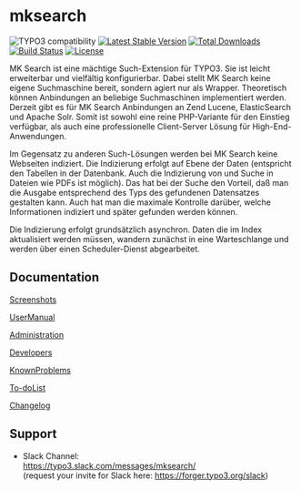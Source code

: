 # mksearch

![TYPO3 compatibility](https://img.shields.io/badge/TYPO3-8.7%20%7C%209.5-orange?maxAge=3600&style=flat-square&logo=typo3)
[![Latest Stable Version](https://img.shields.io/packagist/v/dmk/mksearch.svg?maxAge=3600&style=flat-square&logo=composer)](https://packagist.org/packages/dmk/mksearch)
[![Total Downloads](https://img.shields.io/packagist/dt/dmk/mksearch.svg?maxAge=3600&style=flat-square)](https://packagist.org/packages/dmk/mksearch)
[![Build Status](https://img.shields.io/travis/DMKEBUSINESSGMBH/typo3-mksearch.svg?maxAge=3600&style=flat-square&logo=travis)](https://travis-ci.com/DMKEBUSINESSGMBH/typo3-mksearch)
[![License](https://img.shields.io/packagist/l/dmk/mksearch.svg?maxAge=3600&style=flat-square&logo=gnu)](https://packagist.org/packages/dmk/mksearch)

MK Search ist eine mächtige Such-Extension für TYPO3. Sie ist leicht erweiterbar und vielfältig konfigurierbar. Dabei stellt MK Search keine eigene Suchmaschine bereit, sondern agiert nur als Wrapper. Theoretisch können Anbindungen an beliebige Suchmaschinen implementiert werden. Derzeit gibt es für MK Search Anbindungen an Zend Lucene, ElasticSearch und Apache Solr. Somit ist sowohl eine reine PHP-Variante für den Einstieg verfügbar, als auch eine professionelle Client-Server Lösung für High-End-Anwendungen.

Im Gegensatz zu anderen Such-Lösungen werden bei MK Search keine Webseiten indiziert. Die Indizierung erfolgt auf Ebene der Daten (entspricht den Tabellen in der Datenbank. Auch die Indizierung von und Suche in Dateien wie PDFs ist möglich). Das hat bei der Suche den Vorteil, daß man die Ausgabe entsprechend des Typs des gefundenen Datensatzes gestalten kann. Auch hat man die maximale Kontrolle darüber, welche Informationen indiziert und später gefunden werden können.

Die Indizierung erfolgt grundsätzlich asynchron. Daten die im Index aktualisiert werden müssen, wandern zunächst in eine Warteschlange und werden über einen Scheduler-Dienst abgearbeitet.

## Documentation 

[Screenshots](Documentation/Introduction/Screenshots/Index.md)

[UserManual](Documentation/UserManual/Index.md)

[Administration](Documentation/Administration/Index.md)

[Developers](Documentation/Developers/Index.md)

[KnownProblems](Documentation/KnownProblems/Index.md)

[To-doList](Documentation/To-doList/Index.md)

[Changelog](Documentation/Changelog/Index.md)

## Support

 *  Slack Channel:  
    https://typo3.slack.com/messages/mksearch/  
    (request your invite for Slack here: https://forger.typo3.org/slack)
